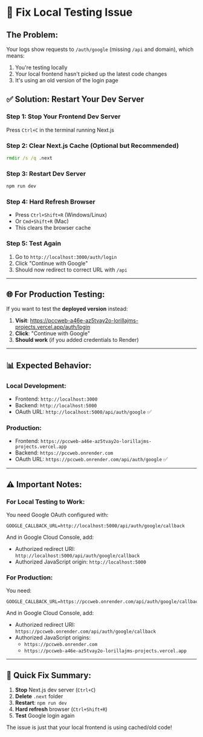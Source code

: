 # 🔧 Fix Local Testing Issue

## The Problem:
Your logs show requests to `/auth/google` (missing `/api` and domain), which means:
1. You're testing locally
2. Your local frontend hasn't picked up the latest code changes
3. It's using an old version of the login page

## ✅ Solution: Restart Your Dev Server

### Step 1: Stop Your Frontend Dev Server
Press `Ctrl+C` in the terminal running Next.js

### Step 2: Clear Next.js Cache (Optional but Recommended)
```cmd
rmdir /s /q .next
```

### Step 3: Restart Dev Server
```cmd
npm run dev
```

### Step 4: Hard Refresh Browser
- Press `Ctrl+Shift+R` (Windows/Linux)
- Or `Cmd+Shift+R` (Mac)
- This clears the browser cache

### Step 5: Test Again
1. Go to `http://localhost:3000/auth/login`
2. Click "Continue with Google"
3. Should now redirect to correct URL with `/api`

---

## 🌐 For Production Testing:

If you want to test the **deployed version** instead:

1. **Visit**: https://pccweb-a46e-az5tvay2o-lorillajms-projects.vercel.app/auth/login
2. **Click**: "Continue with Google"
3. **Should work** (if you added credentials to Render)

---

## 📊 Expected Behavior:

### Local Development:
- Frontend: `http://localhost:3000`
- Backend: `http://localhost:5000`
- OAuth URL: `http://localhost:5000/api/auth/google` ✅

### Production:
- Frontend: `https://pccweb-a46e-az5tvay2o-lorillajms-projects.vercel.app`
- Backend: `https://pccweb.onrender.com`
- OAuth URL: `https://pccweb.onrender.com/api/auth/google` ✅

---

## ⚠️ Important Notes:

### For Local Testing to Work:
You need Google OAuth configured with:
```
GOOGLE_CALLBACK_URL=http://localhost:5000/api/auth/google/callback
```

And in Google Cloud Console, add:
- Authorized redirect URI: `http://localhost:5000/api/auth/google/callback`
- Authorized JavaScript origin: `http://localhost:5000`

### For Production:
You need:
```
GOOGLE_CALLBACK_URL=https://pccweb.onrender.com/api/auth/google/callback
```

And in Google Cloud Console, add:
- Authorized redirect URI: `https://pccweb.onrender.com/api/auth/google/callback`
- Authorized JavaScript origins: 
  - `https://pccweb.onrender.com`
  - `https://pccweb-a46e-az5tvay2o-lorillajms-projects.vercel.app`

---

## 🎯 Quick Fix Summary:

1. **Stop** Next.js dev server (`Ctrl+C`)
2. **Delete** `.next` folder
3. **Restart**: `npm run dev`
4. **Hard refresh** browser (`Ctrl+Shift+R`)
5. **Test** Google login again

The issue is just that your local frontend is using cached/old code!
